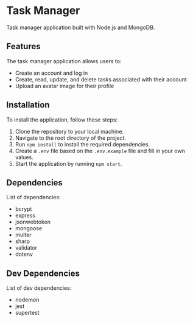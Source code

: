 # Task Manager

Task manager application built with Node.js and MongoDB.

## Features

The task manager application allows users to:

- Create an account and log in
- Create, read, update, and delete tasks associated with their account
- Upload an avatar image for their profile

## Installation

To install the application, follow these steps:

1. Clone the repository to your local machine.
2. Navigate to the root directory of the project.
3. Run `npm install` to install the required dependencies.
4. Create a `.env` file based on the `.env.example` file and fill in your own values.
5. Start the application by running `npm start`.

## Dependencies

List of dependencies:

- bcrypt
- express
- jsonwebtoken
- mongoose
- multer
- sharp
- validator
- dotenv

## Dev Dependencies

List of dev dependencies:

- nodemon
- jest
- supertest
